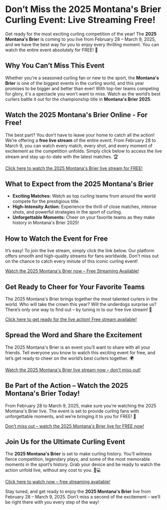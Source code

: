 # Don’t Miss the 2025 Montana's Brier Curling Event: Live Streaming Free!

Get ready for the most exciting curling competition of the year! The **2025 Montana's Brier** is coming to you live from February 28 – March 9, 2025, and we have the best way for you to enjoy every thrilling moment. You can watch the entire event absolutely for FREE! 🌟

## Why You Can’t Miss This Event

Whether you're a seasoned curling fan or new to the sport, the **Montana's Brier** is one of the biggest events in the curling world, and this year promises to be bigger and better than ever! With top-tier teams competing for glory, it's a spectacle you won't want to miss. Watch as the world’s best curlers battle it out for the championship title in **Montana's Brier 2025**.

## Watch the 2025 Montana's Brier Online - For Free!

The best part? You don’t have to leave your home to catch all the action! We’re offering a **free live stream** of the entire event. From February 28 to March 9, you can watch every match, every shot, and every moment of excitement as the competition unfolds. Simply click below to access the live stream and stay up-to-date with the latest matches. 🏆

[Click here to watch the 2025 Montana's Brier live stream for FREE!](https://tinyurl.com/livestreamfreeo?st=2025montanasbrier&si=gh)

## What to Expect from the 2025 Montana's Brier

- **Exciting Matches:** Watch as top curling teams from around the world compete for the prestigious title.
- **High-Intensity Action:** Experience the thrill of close matches, intense shots, and powerful strategies in the sport of curling.
- **Unforgettable Moments:** Cheer on your favorite teams as they make history in Montana's Brier 2025!

## How to Watch the Event for Free

It’s easy! To join the live stream, simply click the link below. Our platform offers smooth and high-quality streams for fans worldwide. Don't miss out on the chance to catch every minute of this iconic curling event!

[Watch the 2025 Montana's Brier now – Free Streaming Available!](https://tinyurl.com/livestreamfreeo?st=2025montanasbrier&si=gh)

## Get Ready to Cheer for Your Favorite Teams

The 2025 Montana's Brier brings together the most talented curlers in the world. Who will take the crown this year? Will the underdogs surprise us? There’s only one way to find out – by tuning in to our free live stream! 📣

[Click here to get ready for the live action! Free stream available!](https://tinyurl.com/livestreamfreeo?st=2025montanasbrier&si=gh)

## Spread the Word and Share the Excitement

The 2025 Montana's Brier is an event you’ll want to share with all your friends. Tell everyone you know to watch this exciting event for free, and let’s get ready to cheer on the world’s best curlers together. 🌍

[Watch the 2025 Montana's Brier live stream now – don’t miss out!](https://tinyurl.com/livestreamfreeo?st=2025montanasbrier&si=gh)

## Be Part of the Action – Watch the 2025 Montana's Brier Today!

From February 28 to March 9, 2025, make sure you’re watching the 2025 Montana's Brier live. The event is set to provide curling fans with unforgettable moments, and we’re bringing it to you for FREE! 🎉

[Don’t miss out – watch the 2025 Montana's Brier live for FREE now!](https://tinyurl.com/livestreamfreeo?st=2025montanasbrier&si=gh)

## Join Us for the Ultimate Curling Event

The **2025 Montana's Brier** is set to make curling history. You’ll witness fierce competition, legendary plays, and some of the most memorable moments in the sport’s history. Grab your device and be ready to watch the action unfold live, without any cost to you. 📱💻

[Click here to watch now – free streaming available!](https://tinyurl.com/livestreamfreeo?st=2025montanasbrier&si=gh)

Stay tuned, and get ready to enjoy the **2025 Montana's Brier** live from February 28 – March 9, 2025. Don’t miss a second of the excitement – we’ll be right there with you every step of the way!
